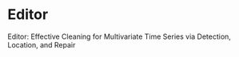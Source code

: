 # Editor
Editor: Effective Cleaning for Multivariate Time Series via Detection, Location, and Repair
